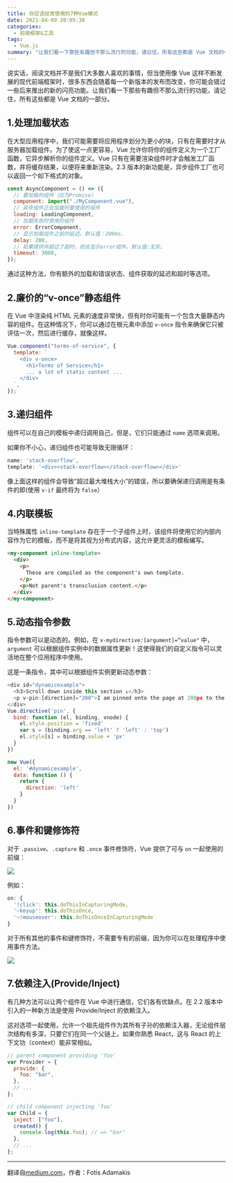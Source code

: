 ```yaml
---
title: 你应该经常使用的7种Vue模式
date: 2021-04-09 20:05:38
categories:
  - 前端框架&工具
tags:
  - Vue.js
summary: "让我们看一下那些有趣但不那么流行的功能，请记住，所有这些都是 Vue 文档的一部分"
---
```


说实话，阅读文档并不是我们大多数人喜欢的事情，但当使用像 Vue 这样不断发展的现代前端框架时，很多东西会随着每一个新版本的发布而改变，你可能会错过一些后来推出的新的闪亮功能。让我们看一下那些有趣但不那么流行的功能，请记住，所有这些都是 Vue 文档的一部分。

<!-- more -->

## 1.处理加载状态

在大型应用程序中，我们可能需要将应用程序划分为更小的块，只有在需要时才从服务器加载组件。为了使这一点更容易，Vue 允许你将你的组件定义为一个工厂函数，它异步解析你的组件定义。Vue 只有在需要渲染组件时才会触发工厂函数，并将缓存结果，以便将来重新渲染。2.3 版本的新功能是，异步组件工厂也可以返回一个如下格式的对象。

```js
const AsyncComponent = () => ({
  // 要加载的组件（应为Promise）
  component: import("./MyComponent.vue"),
  // 异步组件正在加载时要使用的组件
  loading: LoadingComponent,
  // 加载失败时使用的组件
  error: ErrorComponent,
  // 显示加载组件之前的延迟。默认值：200ms。
  delay: 200,
  // 如果提供并超过了超时，则会显示error组件。默认值:无穷。
  timeout: 3000,
});
```

通过这种方法，你有额外的加载和错误状态、组件获取的延迟和超时等选项。

## 2.廉价的“v-once”静态组件

在 Vue 中渲染纯 HTML 元素的速度非常快，但有时你可能有一个包含大量静态内容的组件。在这种情况下，你可以通过在根元素中添加 `v-once` 指令来确保它只被评估一次，然后进行缓存，就像这样。

```js
Vue.component("terms-of-service", {
  template: `
    <div v-once>
      <h1>Terms of Service</h1>
      ... a lot of static content ...
    </div>
  `,
});
```

## 3.递归组件

组件可以在自己的模板中递归调用自己，但是，它们只能通过 `name` 选项来调用。

如果你不小心，递归组件也可能导致无限循环：

```js
name: 'stack-overflow',
template: '<div><stack-overflow></stack-overflow></div>'
```

像上面这样的组件会导致“超过最大堆栈大小”的错误，所以要确保递归调用是有条件的即(使用 `v-if` 最终将为 `false`）

## 4.内联模板

当特殊属性 `inline-template` 存在于一个子组件上时，该组件将使用它的内部内容作为它的模板，而不是将其视为分布式内容，这允许更灵活的模板编写。

```html
<my-component inline-template>
  <div>
    <p>
      These are compiled as the component's own template.
    </p>
    <p>Not parent's transclusion content.</p>
  </div>
</my-component>
```

## 5.动态指令参数

指令参数可以是动态的。例如，在 `v-mydirective:[argument]=“value"` 中， `argument` 可以根据组件实例中的数据属性更新！这使得我们的自定义指令可以灵活地在整个应用程序中使用。

这是一条指令，其中可以根据组件实例更新动态参数：

```js
<div id="dynamicexample">
  <h3>Scroll down inside this section ↓</h3>
  <p v-pin:[direction]="200">I am pinned onto the page at 200px to the left.</p>
</div>
Vue.directive('pin', {
  bind: function (el, binding, vnode) {
    el.style.position = 'fixed'
    var s = (binding.arg == 'left' ? 'left' : 'top')
    el.style[s] = binding.value + 'px'
  }
})

new Vue({
  el: '#dynamicexample',
  data: function () {
    return {
      direction: 'left'
    }
  }
})
```

## 6.事件和键修饰符

对于 `.passive`、`.capture` 和 `.once` 事件修饰符，Vue 提供了可与 `on` 一起使用的前缀：

![](http://myimgcloud.oss-cn-hangzhou.aliyuncs.com/202104/7-vue-patterns/1.png)

例如：

```js
on: {
  '!click': this.doThisInCapturingMode,
  '~keyup': this.doThisOnce,
  '~!mouseover': this.doThisOnceInCapturingMode
}
```

对于所有其他的事件和键修饰符，不需要专有的前缀，因为你可以在处理程序中使用事件方法。

![](http://myimgcloud.oss-cn-hangzhou.aliyuncs.com/202104/7-vue-patterns/2.png)

## 7.依赖注入(Provide/Inject)

有几种方法可以让两个组件在 Vue 中进行通信，它们各有优缺点。在 2.2 版本中引入的一种新方法是使用 Provide/Inject 的依赖注入。

这对选项一起使用，允许一个祖先组件作为其所有子孙的依赖注入器，无论组件层次结构有多深，只要它们在同一个父链上。如果你熟悉 React，这与 React 的上下文功（context）能非常相似。

```js
// parent component providing 'foo'
var Provider = {
  provide: {
    foo: "bar",
  },
  // ...
};

// child component injecting 'foo'
var Child = {
  inject: ["foo"],
  created() {
    console.log(this.foo); // => "bar"
  },
  // ...
};
```

---

翻译自[medium.com](https://medium.com/js-dojo/7-vue-patterns-that-you-should-be-using-more-often-b13cde4d2ae6)，作者：Fotis Adamakis
